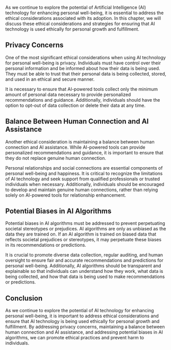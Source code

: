 
As we continue to explore the potential of Artificial Intelligence (AI) technology for enhancing personal well-being, it is essential to address the ethical considerations associated with its adoption. In this chapter, we will discuss these ethical considerations and strategies for ensuring that AI technology is used ethically for personal growth and fulfillment.

Privacy Concerns
----------------

One of the most significant ethical considerations when using AI technology for personal well-being is privacy. Individuals must have control over their personal information and be informed about how their data is being used. They must be able to trust that their personal data is being collected, stored, and used in an ethical and secure manner.

It is necessary to ensure that AI-powered tools collect only the minimum amount of personal data necessary to provide personalized recommendations and guidance. Additionally, individuals should have the option to opt-out of data collection or delete their data at any time.

Balance Between Human Connection and AI Assistance
--------------------------------------------------

Another ethical consideration is maintaining a balance between human connection and AI assistance. While AI-powered tools can provide personalized recommendations and guidance, it is important to ensure that they do not replace genuine human connection.

Personal relationships and social connections are essential components of personal well-being and happiness. It is critical to recognize the limitations of AI technology and seek support from qualified professionals or trusted individuals when necessary. Additionally, individuals should be encouraged to develop and maintain genuine human connections, rather than relying solely on AI-powered tools for relationship enhancement.

Potential Biases in AI Algorithms
---------------------------------

Potential biases in AI algorithms must be addressed to prevent perpetuating societal stereotypes or prejudices. AI algorithms are only as unbiased as the data they are trained on. If an AI algorithm is trained on biased data that reflects societal prejudices or stereotypes, it may perpetuate these biases in its recommendations or predictions.

It is crucial to promote diverse data collection, regular auditing, and human oversight to ensure fair and accurate recommendations and predictions for personal well-being. Additionally, AI algorithms should be transparent and explainable so that individuals can understand how they work, what data is being collected, and how that data is being used to make recommendations or predictions.

Conclusion
----------

As we continue to explore the potential of AI technology for enhancing personal well-being, it is important to address ethical considerations and ensure that AI technology is being used ethically for personal growth and fulfillment. By addressing privacy concerns, maintaining a balance between human connection and AI assistance, and addressing potential biases in AI algorithms, we can promote ethical practices and prevent harm to individuals.
